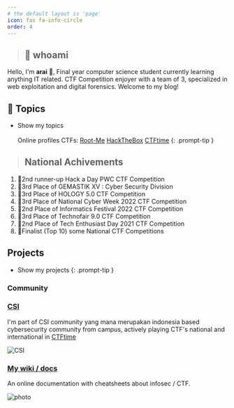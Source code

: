 ```yaml
---
# the default layout is 'page'
icon: fas fa-info-circle
order: 4
---
```


> ## 📜 whoami

Hello, I'm **arai** 🥖, Final year computer science student currently learning anything IT related. CTF Competition enjoyer with a team of 3, specialized in web exploitation and digital forensics. Welcome to my blog!
## 🔖 Topics
- Show my topics
<br><br>Online profiles CTFs: [Root-Me](https://www.root-me.org/arai-689560) [HackTheBox](https://app.hackthebox.com/profile/747151) [CTFtime](https://ctftime.org/user/125849)
{: .prompt-tip }


> ## National Achivements
1. 🥉2nd runner-up Hack a Day PWC CTF Competition
2. 🥉3rd Place of GEMASTIK XV : Cyber Security Division
3. 🥉3rd Place of HOLOGY 5.0 CTF Competition
4. 🥉3rd Place of National Cyber Week 2022 CTF Competition
5. 🥈2nd Place of Informatics Festival 2022 CTF Competition
6. 🥉3rd Place of Technofair 9.0 CTF Competition
7. 🥈2nd Place of Tech Enthusiast Day 2021 CTF Competition
8. 🚫Finalist (Top 10) some National CTF Competitions
## Projects
- Show my projects
{: .prompt-tip }


### Community
### [CSI](https://cybersecurityipb.github.io/)

I'm part of CSI community yang mana merupakan indonesia based cybersecurity community from campus, actively playing CTF's national and international in [CTFtime](https://ctftime.org/team/11930)

![CSI](https://avatars.githubusercontent.com/u/118613026?s=200&v=4)

### [My wiki / docs](https://docs.araisantai)

An online documentation with cheatsheets about infosec / CTF.

![photo](link)